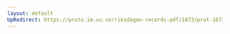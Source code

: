 ```yaml
---
layout: default
UpRedirect: https://pruto.im.uu.se/riksdagen-records-pdf/1873/prot-1873--ak--226/prot-1873--ak--226_073.pdf
---
```

